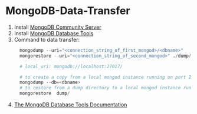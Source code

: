 # MongoDB-Data-Transfer

1. Install [MongoDB Community Server](https://www.mongodb.com/try/download/community)
2. Install [MongoDB Database Tools](https://www.mongodb.com/docs/database-tools/installation/installation/)
3. Command to data transfer:
   ```py
     mongodump --uri="<connection_string_of_first_mongod>/<dbname>"
     mongorestore --uri="<connection_string_of_second_mongod>" ./dump/
   
     # local_uri: mongodb://localhost:27017/
   
     # to create a copy from a local mongod instance running on port 27017
     mongodump --db=<dbname>
     # to restore from a dump directory to a local mongod instance running on port 27017
     mongorestore  dump/
   ```
4. [The MongoDB Database Tools Documentation](https://www.mongodb.com/docs/database-tools/)
